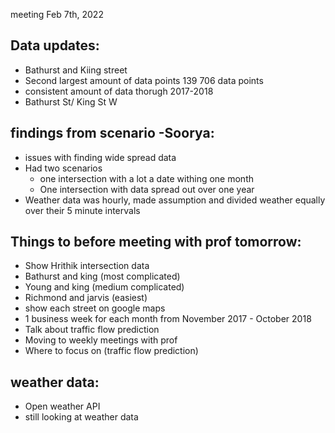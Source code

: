 meeting Feb 7th, 2022

## Data updates:
 * Bathurst and Kiing street
 * Second largest amount of data points 139 706 data points
 * consistent amount of data thorugh 2017-2018
 * Bathurst St/ King St W

## findings from scenario -Soorya:
* issues with finding wide spread data
* Had two scenarios 
    * one intersection with a lot a date withing one month
    * One intersection with data spread out over one year
* Weather data was hourly, made assumption and divided weather equally over their 5 minute intervals

## Things to before meeting with prof tomorrow:
* Show Hrithik intersection data
* Bathurst and king (most complicated)
* Young and king (medium complicated)
* Richmond and jarvis (easiest)
* show each street on google maps
* 1 business week for each month from November 2017 - October 2018
* Talk about traffic flow prediction
* Moving to weekly meetings with prof
* Where to focus on (traffic flow prediction)

## weather data:
* Open weather API
* still looking at weather data
